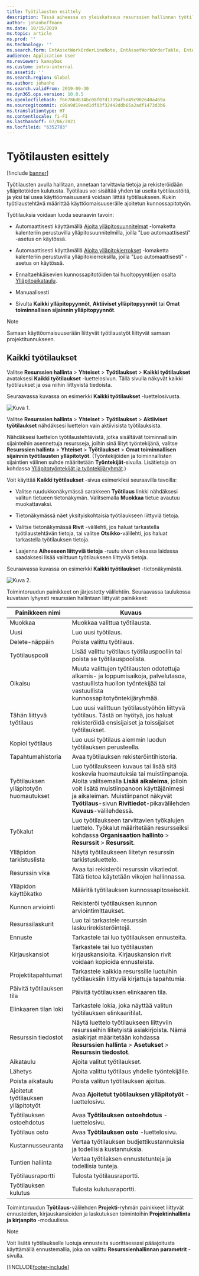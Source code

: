 ```yaml
---
title: Työtilausten esittely
description: Tässä aiheessa on yleiskatsaus resurssien hallinnan työtilauksiin.
author: johanhoffmann
ms.date: 10/15/2019
ms.topic: article
ms.prod: ''
ms.technology: ''
ms.search.form: EntAssetWorkOrderLineNote, EntAssetWorkOrderTable, EntAssetWorkOrderActive, EntAssetWorkOrderHoursInfoPart, EntAssetWorkOrderLineListPage, EntAssetWorkOrderAddObjectBOMItem, EntAssetWorkOrderTablePoolAdd, EntAssetWorkOrderPurchReqListPagePreviewPane, EntAssetWorkOrderPoolReferenceAdd, EntAssetWorkOrderWorkspace, EntAssetWorkOrderTableAdjust, EntAssetWorkOrderGantt, EntAssetWorkOrderNotes, EntAssetWorkOrderActivePart, EntAssetWorkOrderTableInfoPart, EntAssetWorkOrderLineListPagePreviewPane, EntAssetWorkOrderTool, EntAssetMobileWorkOrderLineDetails, EntAssetMobileWorkOrderLineList, EntAssetMobileWorkOrderDetails
audience: Application User
ms.reviewer: kamaybac
ms.custom: intro-internal
ms.assetid: ''
ms.search.region: Global
ms.author: johanho
ms.search.validFrom: 2019-09-30
ms.dyn365.ops.version: 10.0.5
ms.openlocfilehash: f66786d634bc08f07d1739af5e49c902640a469a
ms.sourcegitcommit: c08a9d19eed1df03f32442ddb65a2adf1473d3b6
ms.translationtype: HT
ms.contentlocale: fi-FI
ms.lasthandoff: 07/06/2021
ms.locfileid: "6352783"
---
```

# <a name="introduction-to-work-orders"></a>Työtilausten esittely

[!include [banner](../../includes/banner.md)]



Työtilausten avulla hallitaan, annetaan tarvittavia tietoja ja rekisteröidään ylläpitotöiden kulutusta. Työtilaus voi sisältää yhden tai useita työtilaustöitä, ja yksi tai usea käyttöomaisuuserä voidaan liittää työtilaukseen. Kukin työtilaustehtävä määrittää käyttöomaisuuserälle ajoitetun kunnossapitotyön.

Työtilauksia voidaan luoda seuraavin tavoin:

- Automaattisesti käyttämällä [Ajoita ylläpitosuunnitelmat](../preventive-and-reactive-maintenance/schedule-maintenance-plans.md) -lomaketta kalenteriin perustuvilla ylläpitosuunnitelmilla, joilla "Luo automaattisesti" -asetus on käytössä.

- Automaattisesti käyttämällä [Ajoita ylläpitokierrokset](../preventive-and-reactive-maintenance/maintenance-rounds.md) -lomaketta kalenteriin perustuvilla ylläpitokierroksilla, joilla "Luo automaattisesti" -asetus on käytössä.

- Ennaltaehkäisevien kunnossapitotöiden tai huoltopyyntöjen osalta [Ylläpitoaikataulu](../preventive-and-reactive-maintenance/maintenance-schedule.md).

- Manuaalisesti

- Sivulta **Kaikki ylläpitopyynnöt**, **Aktiiviset ylläpitopyynnöt** tai **Omat toiminnallisen sijainnin ylläpitopyynnöt**.

>[!NOTE]
>Samaan käyttöomaisuuserään liittyvät työtilaustyöt liittyvät samaan projektitunnukseen.

## <a name="all-work-orders"></a>Kaikki työtilaukset

Valitse **Resurssien hallinta** > **Yhteiset** > **Työtilaukset** > **Kaikki työtilaukset** avataksesi **Kaikki työtilaukset** -luettelosivun. Tällä sivulla näkyvät kaikki työtilaukset ja osa niihin liittyvistä tiedoista.

Seuraavassa kuvassa on esimerkki **Kaikki työtilaukset** -luettelosivusta.

![Kuva 1.](media/01-work-orders.png)

Valitse **Resurssien hallinta** > **Yhteiset** > **Työtilaukset** >  **Aktiiviset työtilaukset** nähdäksesi luettelon vain aktiivisista työtilauksista. 

Nähdäksesi luettelon työtilaustehtävistä, jotka sisältävät toiminnallisiin sijainteihin asennettuja resursseja, joihin sinä liityt työntekijänä, valitse **Resurssien hallinta** > **Yhteiset** > **Työtilaukset** > **Omat toiminnallisen sijainnin työtilausten ylläpitotyöt**. (Työntekijöiden ja toiminnallisten sijaintien välinen suhde määritetään **Työntekijät**-sivulla. Lisätietoja on kohdassa [Ylläpitotyöntekijät ja työntekijäryhmät](../setup-for-objects/workers-and-worker-groups.md).)

Voit käyttää **Kaikki työtilaukset** -sivua esimerkiksi seuraavilla tavoilla:

- Valitse ruudukkonäkymässä sarakkeen **Työtilaus** linkki nähdäksesi valitun tietueen tietonäkymän. Valitsemalla **Muokkaa** tietue avautuu muokattavaksi.

- Tietonäkymässä näet yksityiskohtaisia työtilaukseen liittyviä tietoja.  

- Valitse tietonäkymässä **Rivit** -välilehti, jos haluat tarkastella työtilaustehtävän tietoja, tai valitse **Otsikko**-välilehti, jos haluat tarkastella työtilauksen tietoja.  

- Laajenna **Aiheeseen liittyviä tietoja** -ruutu sivun oikeassa laidassa saadaksesi lisää valittuun työtilaukseen liittyviä tietoja.

Seuraavassa kuvassa on esimerkki **Kaikki työtilaukset** -tietonäkymästä.

![Kuva 2.](media/02-work-orders.png)


Toimintoruudun painikkeet on järjestetty välilehtiin. Seuraavassa taulukossa kuvataan lyhyesti resurssien hallintaan liittyvät painikkeet:



| Painikkeen nimi                     | Kuvaus                                                                                                                                                                                                                                                             |
|---------------------------------|-------------------------------------------------------------------------------------------------------------------------------------------------------------------------------------------------------------------------------------------------------------------------|
| Muokkaa                            | Muokkaa valittua työtilausta.                                                                                                                                                                                                                                           |
| Uusi                             | Luo uusi työtilaus.                                                                                                                                                                                                                                                  |
| Delete-näppäin                          | Poista valittu työtilaus.                                                                                                                                                                                                                                         |
| Työtilauspooli                 | Lisää valittu työtilaus työtilauspooliin tai poista se työtilauspoolista.                                                                                                                                                                                           |
| Oikaisu                          | Muuta valittujen työtilausten odotettuja alkamis- ja loppumisaikoja, palvelutasoa, vastuullista huollon työntekijää tai vastuullista kunnossapitotyöntekijäryhmää.                                                                                                                                     |
| Tähän liittyvä työtilaus              | Luo uusi valittuun työtilaustyöhön liittyvä työtilaus. Tästä on hyötyä, jos haluat rekisteröidä ensisijaiset ja toissijaiset työtilaukset.                                                                                                                              |
| Kopioi työtilaus                 | Luo uusi työtilaus aiemmin luodun työtilauksen perusteella.                                                                                                                                                                                                               |
| Tapahtumahistoria                   | Avaa työtilauksen rekisteröintihistoria.                                                                                                                                                                                                                |
| Työtilauksen ylläpitotyön huomautukset                           | Luo työtilaukseen kuvaus tai lisää sitä koskevia huomautuksia tai muistiinpanoja. Aloita valitsemalla **Lisää aikaleima**, jolloin voit lisätä muistiinpanoon käyttäjänimesi ja aikaleiman. Muistiinpanot näkyvät **Työtilaus**-sivun **Rivitiedot**-pikavälilehden **Kuvaus**-välilehdessä.         |
| Työkalut                           | Luo työtilaukseen tarvittavien työkalujen luettelo. Työkalut määritetään resursseiksi kohdassa **Organisaation hallinto** > **Resurssit** > **Resurssit**.                                                                                                      |
| Ylläpidon tarkistuslista           | Näytä työtilaukseen liitetyn resurssin tarkistusluettelo.                                                                                                                                                                                                              |
| Resurssin vika                     | Avaa tai rekisteröi resurssin vikatiedot. Tätä tietoa käytetään vikojen hallinnassa.                                                                                                                                                                                      |
| Ylläpidon käyttökatko            | Määritä työtilauksen kunnossapitoseisokit.                                                                                                                                                                                                                               |
| Kunnon arviointi            | Rekisteröi työtilauksen kunnon arviointimittaukset.                                                                                                                                                                                                             |
| Resurssilaskurit                 | Luo tai tarkastele resurssin laskurirekisteröintejä.                                                                                                                                                                                                                     |
| Ennuste                        | Tarkastele tai luo työtilauksen ennusteita.                                                                                                                                                                                                                               |
| Kirjauskansiot                        | Tarkastele tai luo työtilausten kirjauskansioita. Kirjauskansion rivit voidaan kopioida ennusteista.                                                                                                                                                                                         |
| Projektitapahtumat            | Tarkastele kaikkia resurssille luotuihin työtilauksiin liittyviä kirjattuja tapahtumia.                                                                                                                                                                                             |
| Päivitä työtilauksen tila           | Päivitä työtilauksen elinkaaren tila.                                                                                                                                                                                                                                                |
| Elinkaaren tilan loki                      | Tarkastele lokia, joka näyttää valitun työtilauksen elinkaaritilat.                                                                                                                                                                                                                   |
| Resurssin tiedostot                | Näytä luettelo työtilaukseen liittyviin resursseihin liitetyistä asiakirjoista. Nämä asiakirjat määritetään kohdassa **Resurssien hallinta**  >  **Asetukset**  >  **Resurssin tiedostot**.                                                                                                 |
| Aikataulu                        | Ajoita valitut työtilaukset.                                                                                                                                                                                                                                      |
| Lähetys            | Ajoita valittu työtilaus yhdelle työntekijälle.                                                                                                                                                                                                                        |
| Poista aikataulu                 | Poista valitun työtilauksen ajoitus.                                                                                                                                                                                                                          |
| Ajoitetut työtilauksen ylläpitotyöt             | Avaa **Ajoitetut työtilauksen ylläpitotyöt** -luettelosivu.                                                                                                                                                                                                                             |
| Työtilauksen ostoehdotus | Avaa **Työtilauksen ostoehdotus** -luettelosivu.                                                                                                                                                                                                                 |
| Työtilaus osto             | Avaa **Työtilauksen osto** -luettelosivu.                                                                                                                                                                                                                             |
| Kustannusseuranta                    | Vertaa työtilauksen budjettikustannuksia ja todellisia kustannuksia.                                                                                                                                                                                                                |
| Tuntien hallinta                    | Vertaa työtilaksen ennustetunteja ja todellisia tunteja.                                                                                                                                                                                                                |
| Työtilausraportti               | Tulosta työtilausraportti.                                                                                                                                                                                                                                                |
| Työtilauksen kulutus          | Tulosta kulutusraportti.                                                                                                                                                                                                                                               |


Toimintoruudun **Työtilaus**-välilehden **Projekti**-ryhmän painikkeet liittyvät ennusteiden, kirjauskansioiden ja laskutuksen toimintoihin **Projektinhallinta ja kirjanpito** -moduulissa.

>[!NOTE]
>Voit lisätä työtilaukselle luotuja ennusteita suorittaessasi pääajoitusta käyttämällä ennustemallia, joka on valittu **Resurssienhallinnan parametrit** -sivulla.



[!INCLUDE[footer-include](../../../includes/footer-banner.md)]